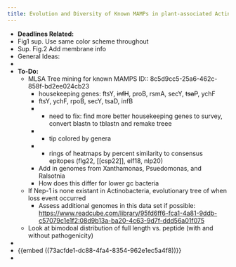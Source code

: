 ```yaml
---
title: Evolution and Diversity of Known MAMPs in plant-associated Actinobacteria
---
```


- **Deadlines Related:**
- Fig1 sup. Use same color scheme throughout
- Sup. Fig.2 Add membrane info
- General Ideas:
-
- **To-Do:**
	- MLSA Tree mining for known MAMPS
	  ID:: 8c5d9cc5-25a6-462c-858f-bd2ee024cb23
		- housekeeping genes: ftsY, ~~infH~~, proB, rsmA, secY, ~~tsaP~~, ychF
		- ftsY, ychF, rpoB, secY, tsaD, infB
		- - need to fix: find more better housekeeping genes to survey, convert blastn to tblastn and remake treee
		- - tip colored by genera​
		- - rings of heatmaps by percent similarity to consensus epitopes (flg22, [[csp22]], elf18, nlp20)
		- Add in genomes from Xanthamonas, Psuedomonas, and Ralsotnia
		- How does this differ for lower gc bacteria
	- If Nep-1 is none existant in Actinobacteria, evolutionary tree of when loss event occurred
		- Assess additional genomes in this data set if possible: https://www.readcube.com/library/95fd6ff6-fca1-4a81-9ddb-c57079c1e1f2:08d9b13a-ba20-4c63-9d7f-ddd56a01f075
	- Look at bimodoal distribution of full length vs. peptide (with and without pathogenicity)
-
- {{embed  ((73acfde1-dc88-4fa4-8354-962e1ec5a4f8))}}
-